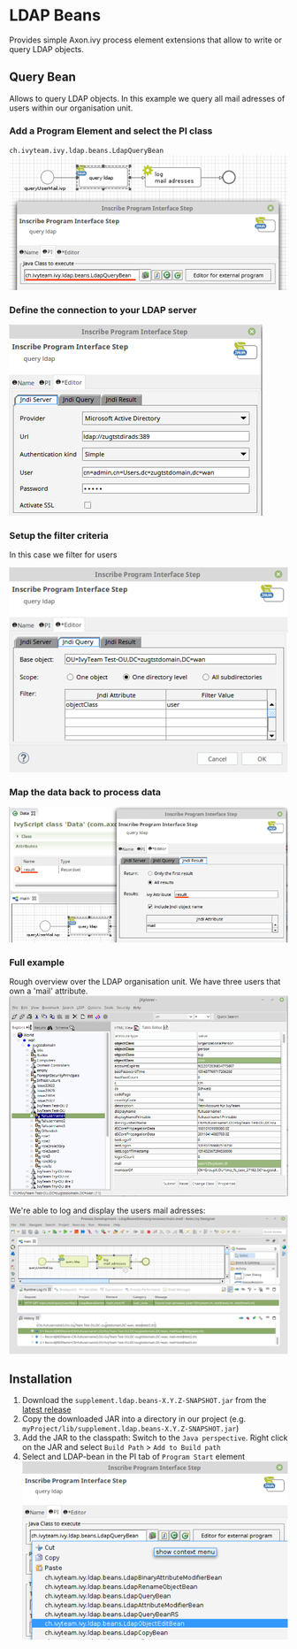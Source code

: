 # LDAP Beans
Provides simple Axon.ivy process element extensions that allow to write or query LDAP objects.

## Query Bean
Allows to query LDAP objects. In this example we query all mail adresses of users within our organisation unit.

### Add a Program Element and select the PI class 
`ch.ivyteam.ivy.ldap.beans.LdapQueryBean`
![PiClassSelection](samples/screenshots/queryBean_piClass.png)

### Define the connection to your LDAP server
![QueryServerDefinition](samples/screenshots/queryBean_serverDefinition.png)

### Setup the filter criteria
In this case we filter for users

![QueryFilterDefinition](samples/screenshots/queryBean_queryDefinition.png)

### Map the data back to process data
![ResultMapping](samples/screenshots/queryBean_resultMapping.png)

### Full example
Rough overview over the LDAP organisation unit. We have three users that own a 'mail' attribute.
![LdapBrowser](samples/screenshots/queryBean_browseLdap_usersWithEMail.png)

We're able to log and display the users mail adresses:
![AccessResult](samples/screenshots/queryBean_accessResultInProcess.png)

## Installation
1. Download the `supplement.ldap.beans-X.Y.Z-SNAPSHOT.jar` from the [latest release](https://github.com/ivy-supplements/bpm-beans/releases/latest)
2. Copy the downloaded JAR into a directory in our project (e.g. `myProject/lib/supplement.ldap.beans-X.Y.Z-SNAPSHOT.jar`)
3. Add the JAR to the classpath: Switch to the `Java perspective`. Right click on the JAR and select `Build Path` > `Add to Build path`
4. Select and LDAP-bean in the PI tab of `Program Start` element
![PiClassSelection](samples/screenshots/ldapBeans_availablePiBeans.png)


